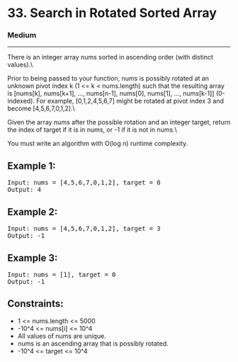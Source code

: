 # 33. Search in Rotated Sorted Array

### Medium

---

There is an integer array nums sorted in ascending order (with distinct values).\

Prior to being passed to your function, nums is possibly rotated at an unknown pivot index k (1 <= k < nums.length) such that the resulting array is [nums[k], nums[k+1], ..., nums[n-1], nums[0], nums[1], ..., nums[k-1]] (0-indexed). For example, [0,1,2,4,5,6,7] might be rotated at pivot index 3 and become [4,5,6,7,0,1,2].\

Given the array nums after the possible rotation and an integer target, return the index of target if it is in nums, or -1 if it is not in nums.\

You must write an algorithm with O(log n) runtime complexity.

## Example 1:

<pre>
Input: nums = [4,5,6,7,0,1,2], target = 0
Output: 4
</pre>

## Example 2:

<pre>
Input: nums = [4,5,6,7,0,1,2], target = 3
Output: -1
</pre>

## Example 3:

<pre>
Input: nums = [1], target = 0
Output: -1
</pre>

## Constraints:

- 1 <= nums.length <= 5000
- -10^4 <= nums[i] <= 10^4
- All values of nums are unique.
- nums is an ascending array that is possibly rotated.
- -10^4 <= target <= 10^4
